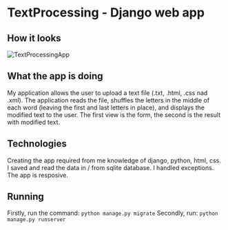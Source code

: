 # TextProcessing - Django web app

## How it looks
![TextProcessingApp](https://github.com/user-attachments/assets/91417fcc-b391-4bfa-8ea0-72f5a9c39f34)

## What the app is doing
My application allows the user to upload a text file (.txt, .html, .css nad .xml). The application reads the file, shuffles the letters in the middle of each word (leaving the first and last letters in place), and displays the modified text to the user. The first view is the form, the second is the result with modified text.

## Technologies
Creating the app required from me knowledge of django, python, html, css. I saved and read the data in / from sqlite database. I handled exceptions. The app is resposive.

## Running
Firstly, run the command:
`python manage.py migrate`
Secondly, run:
`python manage.py runserver`

